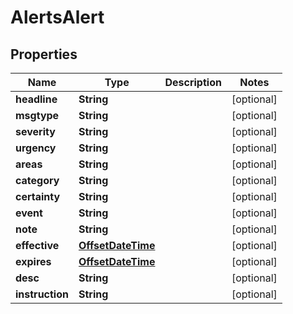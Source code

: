 # AlertsAlert

## Properties
Name | Type | Description | Notes
------------ | ------------- | ------------- | -------------
**headline** | **String** |  |  [optional]
**msgtype** | **String** |  |  [optional]
**severity** | **String** |  |  [optional]
**urgency** | **String** |  |  [optional]
**areas** | **String** |  |  [optional]
**category** | **String** |  |  [optional]
**certainty** | **String** |  |  [optional]
**event** | **String** |  |  [optional]
**note** | **String** |  |  [optional]
**effective** | [**OffsetDateTime**](OffsetDateTime.md) |  |  [optional]
**expires** | [**OffsetDateTime**](OffsetDateTime.md) |  |  [optional]
**desc** | **String** |  |  [optional]
**instruction** | **String** |  |  [optional]
